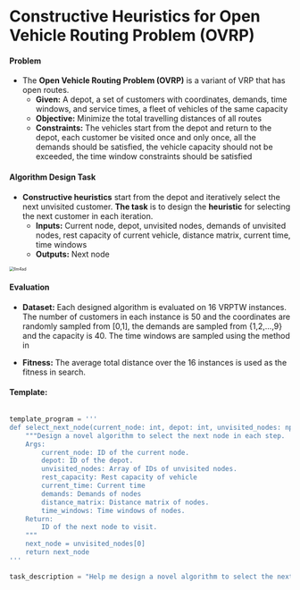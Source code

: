 # **Constructive Heuristics** for Open Vehicle Routing Problem (OVRP)

#### **Problem** 

+ The **Open Vehicle Routing Problem (OVRP)** is a variant of VRP that has open routes. 
  + **Given:** A depot, a set of customers with coordinates, demands, time windows, and service times, a fleet of vehicles of the same capacity
  + **Objective:** Minimize the total travelling distances of all routes
  + **Constraints:** The vehicles start from the depot and return to the depot, each customer be visited once and only once, all the demands should be satisfied, the vehicle capacity should not be exceeded, the time window constraints should be satisfied

#### Algorithm Design Task

+ **Constructive heuristics** start from the depot and iteratively select the next unvisited customer. **The task** is to design the **heuristic** for selecting the next customer in each iteration.
  + **Inputs:** Current node, depot, unvisited nodes, demands of unvisited nodes, rest capacity of current vehicle, distance matrix, current time, time windows
  + **Outputs:** Next node

<img src="./vrptw_construct.png" alt="llm4ad" style="zoom:50%;" />

#### Evaluation

+ **Dataset:** Each designed algorithm is evaluated on 16 VRPTW instances. The number of customers in each instance is 50 and the coordinates are randomly sampled from [0,1], the demands are sampled from {1,2,...,9} and the capacity is 40. The time windows are sampled using the method in

+ **Fitness:** The average total distance over the 16 instances is used as the fitness in search.

#### Template: 

```python

template_program = '''
def select_next_node(current_node: int, depot: int, unvisited_nodes: np.ndarray, rest_capacity: np.ndarray, current_time: np.ndarray, demands: np.ndarray, distance_matrix: np.ndarray, time_windows: np.ndarray) -> int:
    """Design a novel algorithm to select the next node in each step.
    Args:
        current_node: ID of the current node.
        depot: ID of the depot.
        unvisited_nodes: Array of IDs of unvisited nodes.
        rest_capacity: Rest capacity of vehicle
        current_time: Current time
        demands: Demands of nodes
        distance_matrix: Distance matrix of nodes.
        time_windows: Time windows of nodes.
    Return:
        ID of the next node to visit.
    """
    next_node = unvisited_nodes[0]
    return next_node
'''

task_description = "Help me design a novel algorithm to select the next node in each step."


```

